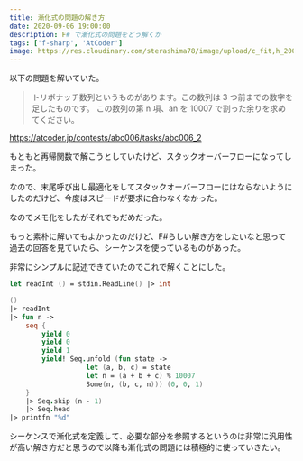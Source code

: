```yaml
---
title: 漸化式の問題の解き方
date: 2020-09-06 19:00:00
description: F# で漸化式の問題をどう解くか
tags: ['f-sharp', 'AtCoder']
image: https://res.cloudinary.com/sterashima78/image/upload/c_fit,h_200,w_320,y_0/v1596859521/blog/fsharp.png
---
```


以下の問題を解いていた。

> トリボナッチ数列というものがあります。この数列は 3 つ前までの数字を足したものです。
> この数列の第 n 項、an を 10007 で割った余りを求めてください。

https://atcoder.jp/contests/abc006/tasks/abc006_2

もともと再帰関数で解こうとしていたけど、スタックオーバーフローになってしまった。

なので、末尾呼び出し最適化をしてスタックオーバーフローにはならないようにしたのだけど、今度はスピードが要求に合わなくなかった。

なのでメモ化をしたがそれでもだめだった。

もっと素朴に解いてもよかったのだけど、F#らしい解き方をしたいなと思って過去の回答を見ていたら、シーケンスを使っているものがあった。

非常にシンプルに記述できていたのでこれで解くことにした。

```fsharp
let readInt () = stdin.ReadLine() |> int

()
|> readInt
|> fun n ->
    seq {
        yield 0
        yield 0
        yield 1
        yield! Seq.unfold (fun state ->
                   let (a, b, c) = state
                   let n = (a + b + c) % 10007
                   Some(n, (b, c, n))) (0, 0, 1)
    }
    |> Seq.skip (n - 1)
    |> Seq.head
|> printfn "%d"
```

シーケンスで漸化式を定義して、必要な部分を参照するというのは非常に汎用性が高い解き方だと思うので以降も漸化式の問題には積極的に使っていきたい。